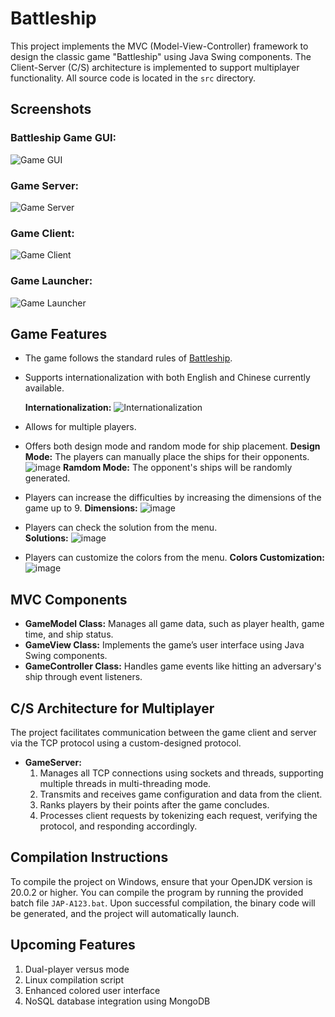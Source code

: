 # Battleship

This project implements the MVC (Model-View-Controller) framework to design the classic game "Battleship" using Java Swing components. The Client-Server (C/S) architecture is implemented to support multiplayer functionality. All source code is located in the `src` directory.

## Screenshots

### Battleship Game GUI:
![Game GUI](https://github.com/Boyu422/Battleship/blob/main/image/README/game.png)

### Game Server:
![Game Server](https://github.com/Boyu422/Battleship/blob/main/image/README/server.png)

### Game Client:
![Game Client](https://github.com/Boyu422/Battleship/blob/main/image/README/client.png)

### Game Launcher:
![Game Launcher](https://github.com/Boyu422/Battleship/blob/main/image/README/luncher.png)

## Game Features
- The game follows the standard rules of [Battleship](https://en.wikipedia.org/wiki/Battleship).
- Supports internationalization with both English and Chinese currently available.
  
  __Internationalization:__
  ![Internationalization](https://github.com/Boyu422/Battleship/blob/main/image/README/internatioanliziation.png)

- Allows for multiple players.
- Offers both design mode and random mode for ship placement.
  __Design Mode:__ The players can manually place the ships for their opponents.
  ![image](https://github.com/Boyu422/Battleship/blob/main/image/README/Design%20Mode.png)
  __Ramdom Mode:__ The opponent's ships will be randomly generated.
- Players can increase the difficulties by increasing the dimensions of the game up to 9.
  __Dimensions:__ ![image](https://github.com/Boyu422/Battleship/blob/main/image/README/Dimension.png)
- Players can check the solution from the menu.  
  __Solutions:__ ![image](https://github.com/Boyu422/Battleship/blob/main/image/README/Solution.png)
- Players can customize the colors from the menu.
  __Colors Customization:__ ![image](https://github.com/Boyu422/Battleship/blob/main/image/README/Colors.png)

## MVC Components

- **GameModel Class:** Manages all game data, such as player health, game time, and ship status.
- **GameView Class:** Implements the game’s user interface using Java Swing components.
- **GameController Class:** Handles game events like hitting an adversary's ship through event listeners.

## C/S Architecture for Multiplayer

The project facilitates communication between the game client and server via the TCP protocol using a custom-designed protocol.

- **GameServer:**
  1. Manages all TCP connections using sockets and threads, supporting multiple threads in multi-threading mode.
  2. Transmits and receives game configuration and data from the client.
  3. Ranks players by their points after the game concludes.
  4. Processes client requests by tokenizing each request, verifying the protocol, and responding accordingly.

## Compilation Instructions

To compile the project on Windows, ensure that your OpenJDK version is 20.0.2 or higher. You can compile the program by running the provided batch file `JAP-A123.bat`. Upon successful compilation, the binary code will be generated, and the project will automatically launch.

## Upcoming Features

1. Dual-player versus mode
2. Linux compilation script
3. Enhanced colored user interface
4. NoSQL database integration using MongoDB
